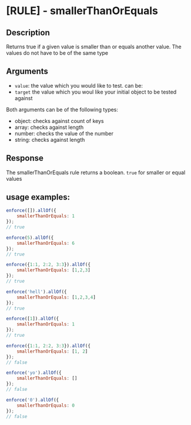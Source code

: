 # [RULE] - smallerThanOrEquals

## Description
Returns true if a given value is smaller than or equals another value. The values do not have to be of the same type

## Arguments
* `value`: the value which you would like to test. can be:
* `target` the value which you woul like your initial object to be tested against

Both arguments can be of the following types:
* object: checks against count of keys
* array: checks against length
* number: checks the value of the number
* string: checks against length

## Response
The smallerThanOrEquals rule returns a boolean. `true` for smaller or equal values

## usage examples:

```js
enforce([]).allOf({
    smallerThanOrEquals: 1
});
// true
```

```js
enforce(5).allOf({
    smallerThanOrEquals: 6
});
// true
```

```js
enforce({1:1, 2:2, 3:3}).allOf({
    smallerThanOrEquals: [1,2,3]
});
// true
```

```js
enforce('hell').allOf({
    smallerThanOrEquals: [1,2,3,4]
});
// true
```

```js
enforce([1]).allOf({
    smallerThanOrEquals: 1
});
// true
```

```js
enforce({1:1, 2:2, 3:3}).allOf({
    smallerThanOrEquals: [1, 2]
});
// false
```

```js
enforce('yo').allOf({
    smallerThanOrEquals: []
});
// false
```

```js
enforce('0').allOf({
    smallerThanOrEquals: 0
});
// false
```